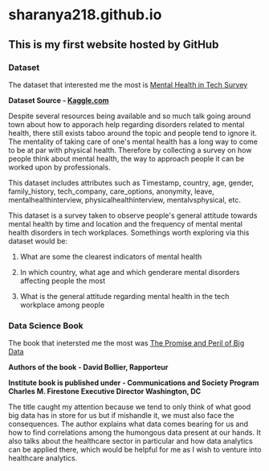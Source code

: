 # sharanya218.github.io
## This is my first website hosted by GitHub

### Dataset
The dataset that interested me the most is [Mental Health in Tech Survey](https://www.kaggle.com/datasets/osmi/mental-health-in-tech-survey)

**Dataset Source - [Kaggle.com](https://www.kaggle.com/)**

Despite several resources being available and so much talk going around town about how to apporach help regarding disorders related to mental health, there still exists taboo around the topic and people tend to ignore it. The mentality of taking care of one's mental health has a long way to come to be at par with physical health. Therefore by collecting a survey on how people think about mental health, the way to approach people it can be worked upon by professionals.

This dataset includes attributes such as Timestamp, country, age, gender, family_history, tech_company, care_options, anonymity, leave, mentalhealthinterview, physicalhealthinterview, mentalvsphysical, etc.

This dataset is a survey taken to observe people's general attitude towards mental health by time and location and the frequency of mental mental health disorders in tech workplaces.
Somethings worth exploring via this dataset would be:

1. What are some the clearest indicators of mental health

2. In which country, what age and which genderare mental disorders affecting people the most

3. What is the general attitude regarding mental health in the tech workplace among people

### Data Science Book

The book that inetersted me the most was [The Promise and Peril of Big Data](https://www.aspeninstitute.org/wp-content/uploads/files/content/docs/pubs/The_Promise_and_Peril_of_Big_Data.pdf)

**Authors of the book - David Bollier, Rapporteur**

**Institute book is published under - Communications and Society Program
Charles M. Firestone
Executive Director
Washington, DC**

The title caught my attention because we tend to only think of what good big data has in store for us but if mishandle it, we must also face the consequences. The author explains what data comes bearing for us and how to find correlations among the humongous data present at our hands. It also talks about the healthcare sector in particular and how data analytics can be applied there, which would be helpful for me as I wish to venture into healthcare analytics.
